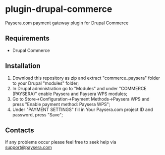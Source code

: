 plugin-drupal-commerce
======================

Paysera.com payment gateway plugin for Drupal Commerce

Requirements
------------

- Drupal Commerce

Installation
------------

1. Download this repository as zip and extract "commerce_paysera" folder to your Drupal "modules" folder;
2. In Drupal administration go to "Modules" and under "COMMERCE (PAYSERA)"
   enable Paysera and Paysera WPS modules;
3. Go to Store->Configuration->Payment Methods->Paysera WPS and press
   "Enable payment method: Paysera WPS";
4. Under "PAYMENT SETTINGS" fill in Your Paysera.com project ID and password,
   press "Save";

Contacts
--------

If any problems occur please feel free to seek help via support@paysera.com